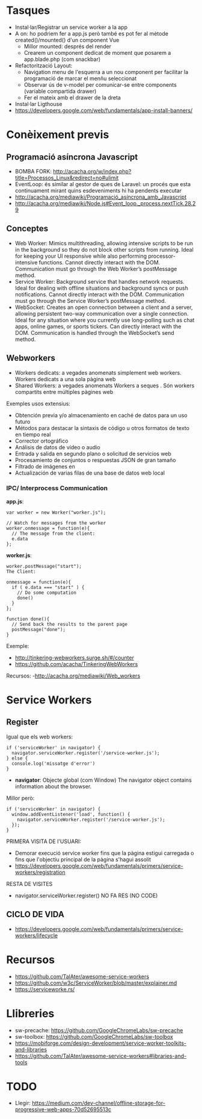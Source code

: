 # Tasques

- Instal·lar/Registrar un service worker a la app
- A on: ho podriem fer a app.js però també es pot fer al mètode created()/mounted() d'un component Vue
  - Millor mounted: després del render
  - Crearem un component dedicat de moment que posarem a app.blade.php (com snackbar)
- Refactorització Layout:
  - Navigation menu de l'esquerra a un nou component per facilitar la programació de marcar el menñu seleccionat
  - Observar ús de v-model per comunicar-se entre components (variable compartida drawer)
  - Fer el mateix amb el drawer de la dreta
- Instal·lar Ligthouse
- https://developers.google.com/web/fundamentals/app-install-banners/  
# Conèixement previs

## Programació asíncrona Javascript 

- BOMBA FORK: http://acacha.org/w/index.php?title=Processos_Linux&redirect=no#ulimit
- EventLoop: és similar al gestor de ques de Laravel: un procés que esta continuament mirant quins esdeveniments hi ha pendents executar
- http://acacha.org/mediawiki/Programació_asíncrona_amb_Javascript
- http://acacha.org/mediawiki/Node.js#Event_loop._process.nextTick.28.29

## Conceptes

- Web Worker: Mimics multithreading, allowing intensive scripts to be run in the background so they do not block other scripts from running. Ideal for keeping your UI responsive while also performing processor-intensive functions. Cannot directly interact with the DOM. Communication must go through the Web Worker’s postMessage method.
- Service Worker: Background service that handles network requests. Ideal for dealing with offline situations and background syncs or push notifications. Cannot directly interact with the DOM. Communication must go through the Service Worker’s postMessage method.
- WebSocket: Creates an open connection between a client and a server, allowing persistent two-way communication over a single connection. Ideal for any situation where you currently use long-polling such as chat apps, online games, or sports tickers. Can directly interact with the DOM. Communication is handled through the WebSocket’s send method.

## Webworkers

- Workers dedicats: a vegades anomenats simplement web workers. Workers dedicats a una sola pàgina web
- Shared Workers: a vegades anomenats Workers a seques . Són workers compartits entre múltiples pàgines web

Exemples usos extensius:
- Obtención previa y/o almacenamiento en caché de datos para un uso futuro
- Métodos para destacar la sintaxis de código u otros formatos de texto en tiempo real
- Corrector ortográfico
- Análisis de datos de vídeo o audio
- Entrada y salida en segundo plano o solicitud de servicios web
- Procesamiento de conjuntos o respuestas JSON de gran tamaño
- Filtrado de imágenes en <canvas>
- Actualización de varias filas de una base de datos web local

### IPC/ Interprocess Communication

**app.js**:

```
var worker = new Worker("worker.js");
 
// Watch for messages from the worker
worker.onmessage = function(e){
  // The message from the client:
  e.data
};
```
**worker.js**:
``` 
worker.postMessage("start");
The Client:

onmessage = function(e){
  if ( e.data === "start" ) {
    // Do some computation
    done()
  }
};
 
function done(){
  // Send back the results to the parent page
  postMessage("done");
}
```

Exemple: 
- http://tinkering-webworkers.surge.sh/#/counter
- https://github.com/acacha/TinkeringWebWorkers


Recursos:
-http://acacha.org/mediawiki/Web_workers

# Service Workers

## Register

Igual que els web workers:

```
if ('serviceWorker' in navigator) {
  navigator.serviceWorker.register('/service-worker.js');
} else {
  console.log('missatge d'error')
}
```

- **navigator**: Objecte global (com Window) The navigator object contains information about the browser.

Millor però:

```
if ('serviceWorker' in navigator) {
  window.addEventListener('load', function() {
    navigator.serviceWorker.register('/service-worker.js');
  });
}
```

PRIMERA VISITA DE l'USUARI:
- Demorar execució service worker fins que la pàgina estigui carregada o fins que l'objectiu principal de la pàgina s'hagui assolit
- https://developers.google.com/web/fundamentals/primers/service-workers/registration

RESTA DE VISITES
- navigator.serviceWorker.register() NO FA RES (NO CODE)

## CICLO DE VIDA

- https://developers.google.com/web/fundamentals/primers/service-workers/lifecycle                                       

# Recursos

- https://github.com/TalAter/awesome-service-workers
- https://github.com/w3c/ServiceWorker/blob/master/explainer.md
- https://serviceworke.rs/

# Llibreries

- sw-precache: https://github.com/GoogleChromeLabs/sw-precache
- sw-toolbox: https://github.com/GoogleChromeLabs/sw-toolbox
- https://mobiforge.com/design-development/service-worker-toolkits-and-libraries
- https://github.com/TalAter/awesome-service-workers#libraries-and-tools


# TODO

- Llegir: https://medium.com/dev-channel/offline-storage-for-progressive-web-apps-70d52695513c
    
